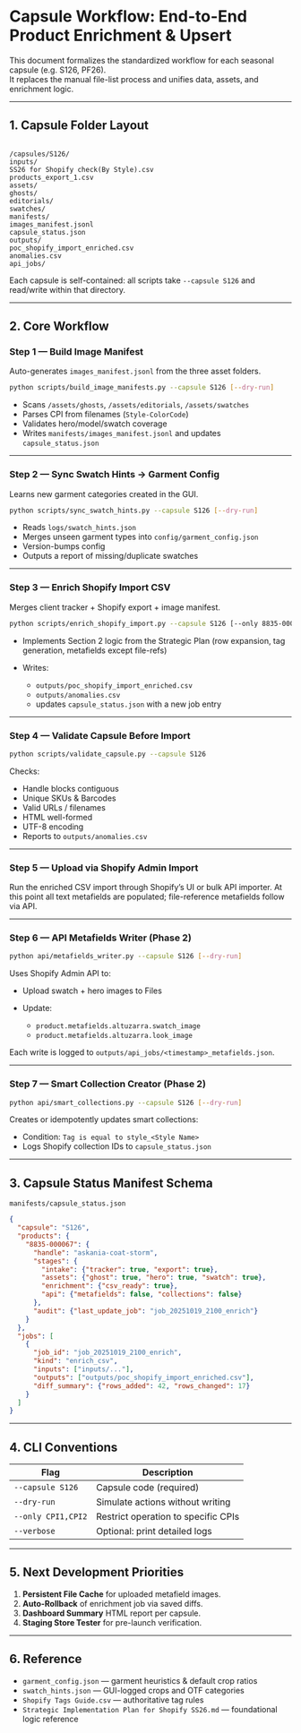 # Capsule Workflow: End-to-End Product Enrichment & Upsert

This document formalizes the standardized workflow for each seasonal capsule (e.g. S126, PF26).  
It replaces the manual file-list process and unifies data, assets, and enrichment logic.

---

## 1. Capsule Folder Layout

```

/capsules/S126/
inputs/
SS26 for Shopify check(By Style).csv
products_export_1.csv
assets/
ghosts/
editorials/
swatches/
manifests/
images_manifest.jsonl
capsule_status.json
outputs/
poc_shopify_import_enriched.csv
anomalies.csv
api_jobs/

````

Each capsule is self-contained: all scripts take `--capsule S126` and read/write within that directory.

---

## 2. Core Workflow

### Step 1 — Build Image Manifest
Auto-generates `images_manifest.jsonl` from the three asset folders.

```bash
python scripts/build_image_manifests.py --capsule S126 [--dry-run]
````

* Scans `/assets/ghosts`, `/assets/editorials`, `/assets/swatches`
* Parses CPI from filenames (`Style-ColorCode`)
* Validates hero/model/swatch coverage
* Writes `manifests/images_manifest.jsonl`
  and updates `capsule_status.json`

---

### Step 2 — Sync Swatch Hints → Garment Config

Learns new garment categories created in the GUI.

```bash
python scripts/sync_swatch_hints.py --capsule S126 [--dry-run]
```

* Reads `logs/swatch_hints.json`
* Merges unseen garment types into `config/garment_config.json`
* Version-bumps config
* Outputs a report of missing/duplicate swatches

---

### Step 3 — Enrich Shopify Import CSV

Merges client tracker + Shopify export + image manifest.

```bash
python scripts/enrich_shopify_import.py --capsule S126 [--only 8835-000067,3019-416102]
```

* Implements Section 2 logic from the Strategic Plan
  (row expansion, tag generation, metafields except file-refs)
* Writes:

  * `outputs/poc_shopify_import_enriched.csv`
  * `outputs/anomalies.csv`
  * updates `capsule_status.json` with a new job entry

---

### Step 4 — Validate Capsule Before Import

```bash
python scripts/validate_capsule.py --capsule S126
```

Checks:

* Handle blocks contiguous
* Unique SKUs & Barcodes
* Valid URLs / filenames
* HTML well-formed
* UTF-8 encoding
* Reports to `outputs/anomalies.csv`

---

### Step 5 — Upload via Shopify Admin Import

Run the enriched CSV import through Shopify’s UI or bulk API importer.
At this point all text metafields are populated; file-reference metafields follow via API.

---

### Step 6 — API Metafields Writer (Phase 2)

```bash
python api/metafields_writer.py --capsule S126 [--dry-run]
```

Uses Shopify Admin API to:

* Upload swatch + hero images to Files
* Update:

  * `product.metafields.altuzarra.swatch_image`
  * `product.metafields.altuzarra.look_image`

Each write is logged to `outputs/api_jobs/<timestamp>_metafields.json`.

---

### Step 7 — Smart Collection Creator (Phase 2)

```bash
python api/smart_collections.py --capsule S126 [--dry-run]
```

Creates or idempotently updates smart collections:

* Condition: `Tag is equal to style_<Style Name>`
* Logs Shopify collection IDs to `capsule_status.json`

---

## 3. Capsule Status Manifest Schema

`manifests/capsule_status.json`

```json
{
  "capsule": "S126",
  "products": {
    "8835-000067": {
      "handle": "askania-coat-storm",
      "stages": {
        "intake": {"tracker": true, "export": true},
        "assets": {"ghost": true, "hero": true, "swatch": true},
        "enrichment": {"csv_ready": true},
        "api": {"metafields": false, "collections": false}
      },
      "audit": {"last_update_job": "job_20251019_2100_enrich"}
    }
  },
  "jobs": [
    {
      "job_id": "job_20251019_2100_enrich",
      "kind": "enrich_csv",
      "inputs": ["inputs/..."],
      "outputs": ["outputs/poc_shopify_import_enriched.csv"],
      "diff_summary": {"rows_added": 42, "rows_changed": 17}
    }
  ]
}
```

---

## 4. CLI Conventions

| Flag               | Description                         |
| ------------------ | ----------------------------------- |
| `--capsule S126`   | Capsule code (required)             |
| `--dry-run`        | Simulate actions without writing    |
| `--only CPI1,CPI2` | Restrict operation to specific CPIs |
| `--verbose`        | Optional: print detailed logs       |

---

## 5. Next Development Priorities

1. **Persistent File Cache** for uploaded metafield images.
2. **Auto-Rollback** of enrichment job via saved diffs.
3. **Dashboard Summary** HTML report per capsule.
4. **Staging Store Tester** for pre-launch verification.

---

## 6. Reference

* `garment_config.json` — garment heuristics & default crop ratios
* `swatch_hints.json` — GUI-logged crops and OTF categories
* `Shopify Tags Guide.csv` — authoritative tag rules
* `Strategic Implementation Plan for Shopify SS26.md` — foundational logic reference